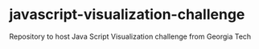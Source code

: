# javascript-visualization-challenge
Repository to host Java Script Visualization challenge from Georgia Tech
